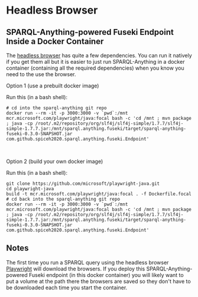 # Headless Browser

## SPARQL-Anything-powered Fuseki Endpoint Inside a Docker Container


The [headless browser](https://github.com/microsoft/playwright-java) has quite a few dependencies.
You can run it natively if you get them all but it is easier to just run SPARQL-Anything in a docker container (containing all the required dependencies) when you know you need to the use the browser.

Option 1 (use a prebuilt docker image)

Run this (in a bash shell):
```
# cd into the sparql-anything git repo
docker run --rm -it -p 3000:3000 -v `pwd`:/mnt mcr.microsoft.com/playwright/java:focal bash -c 'cd /mnt ; mvn package ; java -cp /root/.m2/repository/org/slf4j/slf4j-simple/1.7.7/slf4j-simple-1.7.7.jar:/mnt/sparql.anything.fuseki/target/sparql-anything-fuseki-0.3.0-SNAPSHOT.jar com.github.spiceh2020.sparql.anything.fuseki.Endpoint'
```

<br/>

Option 2 (build your own docker image)

Run this (in a bash shell):
```
git clone https://github.com/microsoft/playwright-java.git
cd playwright-java
build -t mcr.microsoft.com/playwright/java:focal . -f Dockerfile.focal
# cd back into the sparql-anything git repo
docker run --rm -it -p 3000:3000 -v `pwd`:/mnt mcr.microsoft.com/playwright/java:focal bash -c 'cd /mnt ; mvn package ; java -cp /root/.m2/repository/org/slf4j/slf4j-simple/1.7.7/slf4j-simple-1.7.7.jar:/mnt/sparql.anything.fuseki/target/sparql-anything-fuseki-0.3.0-SNAPSHOT.jar com.github.spiceh2020.sparql.anything.fuseki.Endpoint'
```



## Notes

The first time you run a SPARQL query using the headless browser [Playwright](https://playwright.dev/java/) will download the browsers.
If you deploy this SPARQL-Anything-powered Fuseki endpoint (in this docker container) you will likely want to put a volume at the path there the browsers are saved so they don't have to be downloaded each time you start the container.
